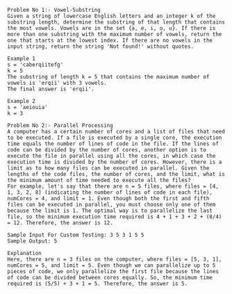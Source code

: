     Problem No 1:- Vowel-Substring
    Given a string of lowercase English letters and an integer k of the substring length, determine the substring of that length that contains the most vowels. Vowels are in the set {a, e, i, o, u}. If there is more than one substring with the maximum number of vowels, return the one that starts at the lowest index. If there are no vowels in the input string, return the string 'Not found!' without quotes.
    
    Example 1
    s = 'caberqiitefg'
    k = 5
    The substring of length k = 5 that contains the maximum number of vowels is 'erqii' with 3 vowels.
    The final answer is 'erqii'.
    
    Example 2
    s = 'aeiouia'
    k = 3

    Problem No 2:- Parallel Processing
    A computer has a certain number of cores and a list of files that need to be executed. If a file is executed by a single core, the execution time equals the number of lines of code in the file. If the lines of code can be divided by the number of cores, another option is to execute the file in parallel using all the cores, in which case the execution time is divided by the number of cores. However, there is a limit as to how many files can be executed in parallel. Given the lengths of the code files, the number of cores, and the limit, what is the minimum amount of time needed to execute all the files?
    For example, let's say that there are n = 5 files, where files = [4, 1, 3, 2, 8] (indicating the number of lines of code in each file), numCores = 4, and limit = 1. Even though both the first and fifth files can be executed in parallel, you must choose only one of them because the limit is 1. The optimal way is to parallelize the last file, so the minimum execution time required is 4 + 1 + 3 + 2 + (8/4) = 12. Therefore, the answer is 12.

    Sample Input For Custom Testing: 3 5 3 1 5 5
    Sample Output: 5
     
    Explanation
    Here, there are n = 3 files on the computer, where files = [5, 3, 1], numCores = 5, and limit = 5. Even though we can parallelize up to 5 pieces of code, we only parallelize the first file because the lines of code can be divided between cores equally. So, the minimum time required is (5/5) + 3 + 1 = 5. Therefore, the answer is 5.



